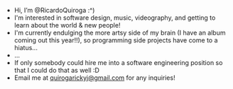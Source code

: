 - Hi, I’m @RicardoQuiroga :^)
- I'm interested in software design, music, videography, and getting to learn about the world & new people!
- I'm currently endulging the more artsy side of my brain (I have an album coming out this year!!), so programming side projects have come to a hiatus...
- ...
- If only somebody could hire me into a software engineering position so that I could do that as well :D
- Email me at quirogarickyj@gmail.com for any inquiries!

<!---
RicardoQuiroga/RicardoQuiroga is a ✨ special ✨ repository because its `README.md` (this file) appears on your GitHub profile.
You can click the Preview link to take a look at your changes.
--->
